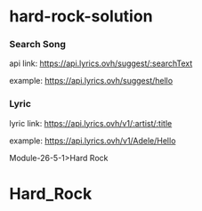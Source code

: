 # hard-rock-solution

### Search Song

api link: https://api.lyrics.ovh/suggest/:searchText

example: https://api.lyrics.ovh/suggest/hello

### Lyric

lyric link: https://api.lyrics.ovh/v1/:artist/:title

example: https://api.lyrics.ovh/v1/Adele/Hello

Module-26-5-1>Hard Rock
# Hard_Rock
